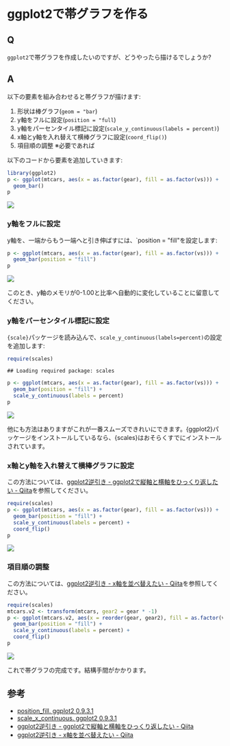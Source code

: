 # ggplot2で帯グラフを作る

## Q
`ggplot2`で帯グラフを作成したいのですが、どうやったら描けるでしょうか?

## A
以下の要素を組み合わせると帯グラフが描けます:

1. 形状は棒グラフ(`geom = "bar`)
2. y軸をフルに設定(`position = "full`)
3. y軸をパーセンタイル標記に設定(`scale_y_continuous(labels = percent)`)
4. x軸とy軸を入れ替えて横棒グラフに設定(`coord_flip()`)
5. 項目順の調整 ※必要であれば

以下のコードから要素を追加していきます:

```r
library(ggplot2)
p <- ggplot(mtcars, aes(x = as.factor(gear), fill = as.factor(vs))) +
  geom_bar()
p
```

![](05-bandgraph_ggplot2_files/figure-epub3/unnamed-chunk-1-1.png)<!-- -->

### y軸をフルに設定
y軸を、一端からもう一端へと引き伸ばすには、`position = "fill"を設定します:

```r
p <- ggplot(mtcars, aes(x = as.factor(gear), fill = as.factor(vs))) +
  geom_bar(position = "fill")
p
```

![](05-bandgraph_ggplot2_files/figure-epub3/unnamed-chunk-2-1.png)<!-- -->

このとき、y軸のメモリが0-1.00と比率へ自動的に変化していることに留意してください。

### y軸をパーセンタイル標記に設定
`{scale}`パッケージを読み込んで、`scale_y_continuous(labels=percent)`の設定を追加します:

```r
require(scales)
```

```
## Loading required package: scales
```

```r
p <- ggplot(mtcars, aes(x = as.factor(gear), fill = as.factor(vs))) +
  geom_bar(position = "fill") +
  scale_y_continuous(labels = percent)
p
```

![](05-bandgraph_ggplot2_files/figure-epub3/unnamed-chunk-3-1.png)<!-- -->

他にも方法はありますがこれが一番スムーズできれいにできます。{ggplot2}パッケージをインストールしているなら、{scales}はおそらくすでにインストールされています。

### x軸とy軸を入れ替えて横棒グラフに設定
この方法については、[ggplot2逆引き - ggplot2で縦軸と横軸をひっくり返したい - Qiita](http://qiita.com/kazutan/items/5c4ee243c48a64b44b2d)を参照してください。

```r
require(scales)
p <- ggplot(mtcars, aes(x = as.factor(gear), fill = as.factor(vs))) +
  geom_bar(position = "fill") +
  scale_y_continuous(labels = percent) +
  coord_flip()
p
```

![](05-bandgraph_ggplot2_files/figure-epub3/unnamed-chunk-4-1.png)<!-- -->

### 項目順の調整
この方法については、[ggplot2逆引き - x軸を並べ替えたい - Qiita](http://qiita.com/kazutan/items/7840f743d642122d1219)を参照してください。

```r
require(scales)
mtcars.v2 <- transform(mtcars, gear2 = gear * -1)
p <- ggplot(mtcars.v2, aes(x = reorder(gear, gear2), fill = as.factor(vs))) +
  geom_bar(position = "fill") +
  scale_y_continuous(labels = percent) +
  coord_flip()
p
```

![](05-bandgraph_ggplot2_files/figure-epub3/unnamed-chunk-5-1.png)<!-- -->

これで帯グラフの完成です。結構手間がかかります。

## 参考
- [position_fill. ggplot2 0.9.3.1](http://docs.ggplot2.org/current/position_fill.html)
- [scale_x_continuous. ggplot2 0.9.3.1](http://docs.ggplot2.org/current/scale_continuous.html)
- [ggplot2逆引き - ggplot2で縦軸と横軸をひっくり返したい - Qiita](http://qiita.com/kazutan/items/5c4ee243c48a64b44b2d)
- [ggplot2逆引き - x軸を並べ替えたい - Qiita](http://qiita.com/kazutan/items/7840f743d642122d1219)
